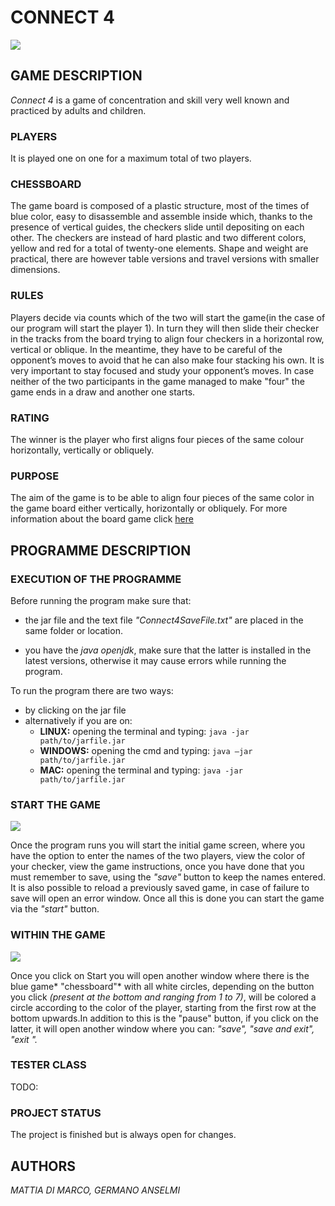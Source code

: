 # CONNECT 4

![ ](/home/germanoanselmi/Scaricati/README/connect-4-g170f3efe1_640.jpg  "Connect-4")

## GAME DESCRIPTION

*Connect 4* is a game of concentration and skill very well known and practiced by adults and children.

### PLAYERS

It is played one on one for a maximum total of two players.

### CHESSBOARD

The game board is composed of a plastic structure, most of the times of blue color, easy to disassemble and assemble inside which, thanks to the presence of vertical guides, the checkers slide until depositing on each other. The checkers are instead of hard plastic and two different colors, yellow and red for a total of twenty-one elements. Shape and weight are practical, there are however table versions and travel versions with smaller dimensions.

### RULES

Players decide via counts which of the two will start the game(in the case of our program will start the player 1). In turn they will then slide their checker in the tracks from the board trying to align four checkers in a horizontal row, vertical or oblique. In the meantime, they have to be careful of the opponent’s moves to avoid that he can also make four stacking his own. It is very important to stay focused and study your opponent’s moves. In case neither of the two participants in the game managed to make "four" the game ends in a draw and another one starts.

### RATING

The winner is the player who first aligns four pieces of the same colour horizontally, vertically or obliquely.

### PURPOSE

The aim of the game is to be able to align four pieces of the same color in the game board either vertically, horizontally or obliquely.
For more information about the board game click [here](https://www.migliorigiochi.eu/giochi/giochi-abilita/forza-4/)

## PROGRAMME DESCRIPTION

### EXECUTION OF THE PROGRAMME

Before running the program make sure that:

- the jar file and the text file *"Connect4SaveFile.txt"* are placed in the same folder or location.

- you have the *java openjdk*, make sure that the latter is installed in the latest versions, otherwise it may cause errors while running the program.

To run the program there are two ways:

- by clicking on the jar file
- alternatively if you are on: <!-- sono tutti uguali (?) -->
  - **LINUX:** opening the terminal and typing: `java -jar path/to/jarfile.jar`
  - **WINDOWS:** opening the cmd and typing: `java –jar path/to/jarfile.jar`
  - **MAC:** opening the terminal and typing: `java -jar path/to/jarfile.jar`

### START THE GAME

![ ](/home/germanoanselmi/Scaricati/README/immagine_iniziale.png  "StartInterface") 
 
Once the program runs you will start the initial game screen, where you have the option to enter the names of the two players, view the color of your checker, view the game instructions, once you have done that you must remember to save, using the *"save"* button to keep the names entered. 
It is also possible to reload a previously saved game, in case of failure to save will open an error window.
Once all this is done you can start the game via the *"start"* button.

### WITHIN THE GAME

![ ](/home/germanoanselmi/Scaricati/README/immagine_dopo.png  "Game") 

Once you click on Start you will open another window where there is the blue game* "chessboard"* with all white circles, depending on the button you click *(present at the bottom and ranging from 1 to 7)*, will be colored a circle according to the color of the player, starting from the first row at the bottom upwards.In addition to this is the "pause" button, if you click on the latter, it will open another window where you can: *"save", "save and exit", "exit ".*

### TESTER CLASS

TODO:

### PROJECT STATUS

The project is finished but is always open for changes.

## AUTHORS

*MATTIA DI MARCO, GERMANO ANSELMI*
